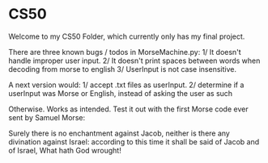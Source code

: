 # CS50
Welcome to my CS50 Folder, which currently only has my final project.

There are three known bugs / todos in MorseMachine.py:
  1/ It doesn't handle improper user input.
  2/ It doesn't print spaces between words when decoding from morse to english
  3/ UserInput is not case insensitive.

A next version would: 1/ accept .txt files as userInput. 2/ determine if a userInput was Morse or English, instead of asking the user as such

Otherwise. Works as intended. Test it out with the first Morse code ever sent by Samuel Morse: 

Surely there is no enchantment against Jacob, neither is there any divination against Israel: according to this time it shall be said of Jacob and of Israel, What hath God wrought!

